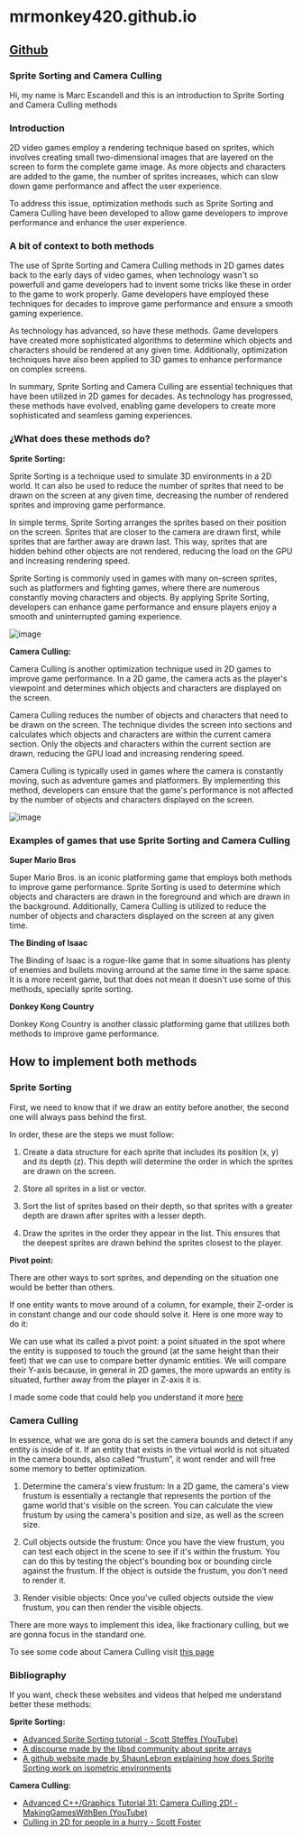 # mrmonkey420.github.io

## [Github](https://github.com/MrMonkey420/mrmonkey420.github.io)

### Sprite Sorting and Camera Culling

Hi, my name is Marc Escandell and this is an introduction to Sprite Sorting and Camera Culling methods

### Introduction

2D video games employ a rendering technique based on sprites, which involves creating small two-dimensional images that are layered on the screen to form the complete game image. As more objects and characters are added to the game, the number of sprites increases, which can slow down game performance and affect the user experience.

To address this issue, optimization methods such as Sprite Sorting and Camera Culling have been developed to allow game developers to improve performance and enhance the user experience.

### A bit of context to both methods

The use of Sprite Sorting and Camera Culling methods in 2D games dates back to the early days of video games, when technology wasn't so powerfull and game developers had to invent some tricks like these in order to the game to work properly. Game developers have employed these techniques for decades to improve game performance and ensure a smooth gaming experience.

As technology has advanced, so have these methods. Game developers have created more sophisticated algorithms to determine which objects and characters should be rendered at any given time. Additionally, optimization techniques have also been applied to 3D games to enhance performance on complex screens.

In summary, Sprite Sorting and Camera Culling are essential techniques that have been utilized in 2D games for decades. As technology has progressed, these methods have evolved, enabling game developers to create more sophisticated and seamless gaming experiences.

### ¿What does these methods do?

**Sprite Sorting:**

Sprite Sorting is a technique used to simulate 3D environments in a 2D world. It can also be used to reduce the number of sprites that need to be drawn on the screen at any given time, decreasing the number of rendered sprites and improving game performance.

In simple terms, Sprite Sorting arranges the sprites based on their position on the screen. Sprites that are closer to the camera are drawn first, while sprites that are farther away are drawn last. This way, sprites that are hidden behind other objects are not rendered, reducing the load on the GPU and increasing rendering speed.

Sprite Sorting is commonly used in games with many on-screen sprites, such as platformers and fighting games, where there are numerous constantly moving characters and objects. By applying Sprite Sorting, developers can enhance game performance and ensure players enjoy a smooth and uninterrupted gaming experience.

![image](https://user-images.githubusercontent.com/99950510/235758795-b440661b-5778-4560-aeac-48f0aea627c7.png)

**Camera Culling:**

Camera Culling is another optimization technique used in 2D games to improve game performance. In a 2D game, the camera acts as the player's viewpoint and determines which objects and characters are displayed on the screen.

Camera Culling reduces the number of objects and characters that need to be drawn on the screen. The technique divides the screen into sections and calculates which objects and characters are within the current camera section. Only the objects and characters within the current section are drawn, reducing the GPU load and increasing rendering speed.

Camera Culling is typically used in games where the camera is constantly moving, such as adventure games and platformers. By implementing this method, developers can ensure that the game's performance is not affected by the number of objects and characters displayed on the screen.

![image](https://user-images.githubusercontent.com/99950510/235759293-e6274fff-7ff1-4970-bcfa-39caa40761b2.png)


### Examples of games that use Sprite Sorting and Camera Culling

**Super Mario Bros**

Super Mario Bros. is an iconic platforming game that employs both methods to improve game performance. Sprite Sorting is used to determine which objects and characters are drawn in the foreground and which are drawn in the background. Additionally, Camera Culling is utilized to reduce the number of objects and characters displayed on the screen at any given time.

**The Binding of Isaac**

The Binding of Isaac is a rogue-like game that in some situations has plenty of enemies and bullets moving arround at the same time in the same space. It is a more recent game, but that does not mean it doesn't use some of this methods, specially sprite sorting. 

**Donkey Kong Country**

Donkey Kong Country is another classic platforming game that utilizes both methods to improve game performance. 

## How to implement both methods

### Sprite Sorting

First, we need to know that if we draw an entity before another, the second one will always pass behind the first.

In order, these are the steps we must follow: 

1. Create a data structure for each sprite that includes its position (x, y) and its depth (z). This depth will determine the order in which the sprites are drawn on      the screen.

2. Store all sprites in a list or vector.

3. Sort the list of sprites based on their depth, so that sprites with a greater depth are drawn after sprites with a lesser depth.

4. Draw the sprites in the order they appear in the list. This ensures that the deepest sprites are drawn behind the sprites closest to the player.

**Pivot point:** 

There are other ways to sort sprites, and depending on the situation one would be better than others. 

If one entity wants to move around of a column, for example, their Z-order is in constant change and our code should solve it. Here is one more way to do it:

We can use what its called a pivot point: a point situated in the spot where the entity is supposed to touch the ground (at the same height than their feet) that we can use to compare better dynamic entities. We will compare their Y-axis because, in general in 2D games, the more upwards an entity is situated, further away from the player in Z-axis it is.

I made some code that could help you understand it more [here](https://github.com/MrMonkey420/mrmonkey420.github.io)

### Camera Culling

In essence, what we are gona do is set the camera bounds and detect if any entity is inside of it. If an entity that exists in the virtual world is not situated in the camera bounds, also called “frustum”, it wont render and will free some memory to better optimization.

1. Determine the camera's view frustum: In a 2D game, the camera's view frustum is essentially a rectangle that represents the portion of the game world that's visible    on the screen. You can calculate the view frustum by using the camera's position and size, as well as the screen size.

2. Cull objects outside the frustum: Once you have the view frustum, you can test each object in the scene to see if it's within the frustum. You can do this by          testing the object's bounding box or bounding circle against the frustum. If the object is outside the frustum, you don't need to render it.

3. Render visible objects: Once you've culled objects outside the view frustum, you can then render the visible objects.

There are more ways to implement this idea, like fractionary culling, but we are gonna focus in the standard one.

To see some code about Camera Culling visit [this page](https://github.com/MrMonkey420/mrmonkey420.github.io)


### Bibliography

If you want, check these websites and videos that helped me understand better these methods:

**Sprite Sorting:**

- [Advanced Sprite Sorting tutorial - Scott Steffes (YouTube)](https://www.youtube.com/watch?v=yRZlVrinw9I)
- [A discourse made by the libsd community about sprite arrays](https://discourse.libsdl.org/t/z-order/16357/11)
- [A github website made by ShaunLebron explaining how does Sprite Sorting work on isometric environments](https://shaunlebron.github.io/IsometricBlocks/)

**Camera Culling:**

- [Advanced C++/Graphics Tutorial 31: Camera Culling 2D! - MakingGamesWithBen (YouTube)](https://www.youtube.com/watch?v=zCaurIC49I4)
- [Culling in 2D for people in a hurry - Scott Foster](https://www.linkedin.com/pulse/culling-2d-people-hurry-scott-foster)
